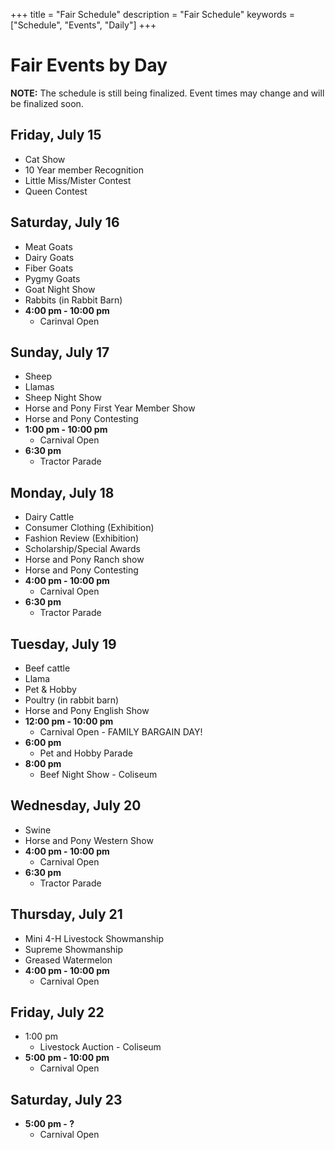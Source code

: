 +++
title = "Fair Schedule"
description = "Fair Schedule"
keywords = ["Schedule", "Events", "Daily"]
+++

# Fair Events by Day

**NOTE:** The schedule is still being finalized. Event times may change and will be finalized soon.

## Friday, July 15
* Cat Show
* 10 Year member Recognition
* Little Miss/Mister Contest
* Queen Contest


## Saturday, July 16
* Meat Goats
* Dairy Goats
* Fiber Goats
* Pygmy Goats
* Goat Night Show
* Rabbits (in Rabbit Barn)
* **4:00 pm - 10:00 pm**
    * Carinval Open


## Sunday, July 17
* Sheep
* Llamas
* Sheep Night Show
* Horse and Pony First Year Member Show
* Horse and Pony Contesting
* **1:00 pm - 10:00 pm**
    * Carnival Open
* **6:30 pm**
    * Tractor Parade


## Monday, July 18
* Dairy Cattle
* Consumer Clothing (Exhibition)
* Fashion Review (Exhibition)
* Scholarship/Special Awards
* Horse and Pony Ranch show
* Horse and Pony Contesting
* **4:00 pm - 10:00 pm**
    * Carnival Open
* **6:30 pm**
    * Tractor Parade


## Tuesday, July 19
* Beef cattle
* Llama
* Pet & Hobby
* Poultry (in rabbit barn)
* Horse and Pony English Show
* **12:00 pm - 10:00 pm**
    * Carnival Open - FAMILY BARGAIN DAY!
* **6:00 pm**
    * Pet and Hobby Parade
* **8:00 pm**
    * Beef Night Show - Coliseum


## Wednesday, July 20
* Swine
* Horse and Pony Western Show
* **4:00 pm - 10:00  pm**
    * Carnival Open
* **6:30 pm**
    * Tractor Parade


## Thursday, July 21
* Mini 4-H Livestock Showmanship
* Supreme Showmanship
* Greased Watermelon
* **4:00 pm - 10:00 pm**
    * Carnival Open


## Friday, July 22
* 1:00 pm
    * Livestock Auction - Coliseum
* **5:00 pm - 10:00 pm**
    * Carnival Open


## Saturday, July 23
* **5:00 pm - ?**
    * Carnival Open
